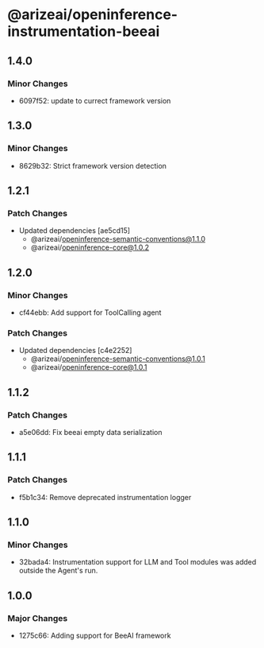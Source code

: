 # @arizeai/openinference-instrumentation-beeai

## 1.4.0

### Minor Changes

- 6097f52: update to currect framework version

## 1.3.0

### Minor Changes

- 8629b32: Strict framework version detection

## 1.2.1

### Patch Changes

- Updated dependencies [ae5cd15]
  - @arizeai/openinference-semantic-conventions@1.1.0
  - @arizeai/openinference-core@1.0.2

## 1.2.0

### Minor Changes

- cf44ebb: Add support for ToolCalling agent

### Patch Changes

- Updated dependencies [c4e2252]
  - @arizeai/openinference-semantic-conventions@1.0.1
  - @arizeai/openinference-core@1.0.1

## 1.1.2

### Patch Changes

- a5e06dd: Fix beeai empty data serialization

## 1.1.1

### Patch Changes

- f5b1c34: Remove deprecated instrumentation logger

## 1.1.0

### Minor Changes

- 32bada4: Instrumentation support for LLM and Tool modules was added outside the Agent's run.

## 1.0.0

### Major Changes

- 1275c66: Adding support for BeeAI framework
